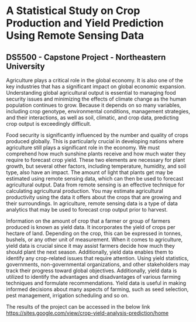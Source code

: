 # A Statistical Study on Crop Production and Yield Prediction Using Remote Sensing Data
## DS5500 - Capstone Project - Northeastern University
Agriculture plays a critical role in the global economy. It is also one of the key industries that has a significant impact on global economic expansion.
Understanding global agricultural output is essential to managing food security issues and minimizing the effects of climate change as the human population
continues to grow. Because it depends on so many variables, including crop genotype, environmental conditions, management strategies, and their interactions,
as well as soil, climatic, and crop data, predicting crop output is exceedingly difficult.

Food security is significantly influenced by the number and quality of crops produced globally. This is particularly crucial in developing nations where
agriculture still plays a significant role in the economy. We must comprehend how much sunshine plants receive and how much water they require to forecast
crop yield. These two elements are necessary for plant growth, but several other factors, including temperature, humidity, and soil type, also have an impact.
The amount of light that plants get may be estimated using remote sensing data, which can then be used to forecast agricultural output.
Data from remote sensing is an effective technique for calculating agricultural production. You may estimate agricultural productivity using the data it
offers about the crops that are growing and their surroundings. In agriculture, remote sensing data is a type of data analytics that may be used to forecast crop
output prior to harvest. 

Information on the amount of crop that a farmer or group of farmers produced is known as yield data. It incorporates the yield of crops per hectare of land.
Depending on the crop, this can be expressed in tonnes, bushels, or any other unit of measurement. When it comes to agriculture, yield data is crucial since
it may assist farmers decide how much they should plant the next season. Additionally, yield data enables them to identify any crop-related issues that require
attention. Using yield statistics, governments, non-governmental organizations, and other stakeholders may track their progress toward global objectives.
Additionally, yield data is utilized to identify the advantages and disadvantages of various farming techniques and formulate recommendations. Yield data is 
useful in making informed decisions about many aspects of farming, such as seed selection, pest management, irrigation scheduling and so on.

The results of the project can be accessed in the below link
https://sites.google.com/view/crop-yield-analysis-prediction/home
